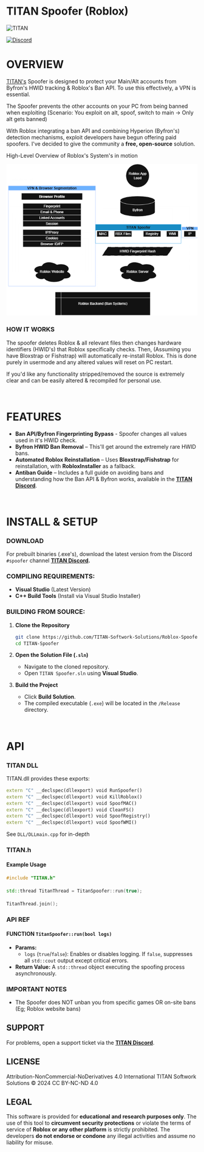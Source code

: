 # **TITAN Spoofer** (Roblox)

![TITAN](https://avatars.githubusercontent.com/u/199383721?s=200&v=4) 

[![Discord](https://img.shields.io/discord/1240608336005828668?label=TITAN%20Softworks&logo=discord&color=5865F2&style=flat)](https://discord.gg/yUWyvT9JyP)


# OVERVIEW

[TITAN's](https://titansoftwork.net) Spoofer is designed to protect your Main/Alt accounts from Byfron's HWID tracking & Roblox's Ban API. To use this effectively, a VPN is essential.

The Spoofer prevents the other accounts on your PC from being banned when exploiting (Scenario: You exploit on alt, spoof, switch to main -> Only alt gets banned)

With Roblox integrating a ban API and combining Hyperion (Byfron's) detection mechanisms, exploit developers have begun offering paid spoofers. I've decided to give the community a **free, open-source** solution.  

High-Level Overview of Roblox's System's in motion 

![Diagram](./Images/RobloxBanSystemProtON.png)

### HOW IT WORKS

The spoofer deletes Roblox & all relevant files then changes hardware identifiers (HWID's) that Roblox specifically checks. Then, (Assuming you have Bloxstrap or Fishstrap) will automatically re-install Roblox. This is done purely in usermode and any altered values will reset on PC restart.

If you'd like any functionality stripped/removed the source is extremely clear and can be easily altered & recompiled for personal use.

<br>

# FEATURES
- **Ban API/Byfron Fingerprinting Bypass** - Spoofer changes all values used in it's HWID check.
- **Byfron HWID Ban Removal** – This'll get around the extremely rare HWID bans.
- **Automated Roblox Reinstallation** – Uses **Bloxstrap/Fishstrap** for reinstallation, with **RobloxInstaller** as a fallback.  
- **Antiban Guide** – Includes a full guide on avoiding bans and understanding how the Ban API & Byfron works, available in the **[TITAN Discord](https://hub.titansoftwork.net)**.  

<br>

# INSTALL & SETUP
### DOWNLOAD
For prebuilt binaries (.exe's), download the latest version from the Discord ``#spoofer`` channel **[TITAN Discord](https://hub.titansoftwork.net).**  

### COMPILING REQUIREMENTS:
- **Visual Studio** (Latest Version)  
- **C++ Build Tools** (Install via Visual Studio Installer)  

### BUILDING FROM SOURCE:
1. **Clone the Repository**  
    ```sh
    git clone https://github.com/TITAN-Softwork-Solutions/Roblox-Spoofer-Byfron.git
    cd TITAN-Spoofer
    ```

2. **Open the Solution File (`.sln`)**  
    - Navigate to the cloned repository.  
    - Open `TITAN Spoofer.sln` using **Visual Studio**.  

3. **Build the Project**  
    - Click **Build Solution**.  
    - The compiled executable (`.exe`) will be located in the `/Release` directory.  

<br>

# API

### TITAN DLL
TITAN.dll provides these exports:
```C++
extern "C" __declspec(dllexport) void RunSpoofer()
extern "C" __declspec(dllexport) void KillRoblox()
extern "C" __declspec(dllexport) void SpoofMAC()
extern "C" __declspec(dllexport) void CleanFS()
extern "C" __declspec(dllexport) void SpoofRegistry()
extern "C" __declspec(dllexport) void SpoofWMI()
```
See ``DLL/DLLmain.cpp`` for in-depth

### TITAN.h

#### **Example Usage**

```cpp
#include "TITAN.h"

std::thread TitanThread = TitanSpoofer::run(true);

TitanThread.join();
```

### API REF
#### FUNCTION `TitanSpoofer::run(bool logs)`
- **Params:**
  - `logs` (`true`/`false`): Enables or disables logging. If `false`, suppresses all `std::cout` output except critical errors.  
- **Return Value:** A `std::thread` object executing the spoofing process asynchronously.  


### IMPORTANT NOTES
- The Spoofer does NOT unban you from specific games OR on-site bans (Eg; Roblox website bans)

## SUPPORT
For problems, open a support ticket via the **[TITAN Discord](https://hub.titansoftwork.com)**.  


## LICENSE
Attribution-NonCommercial-NoDerivatives 4.0 International
TITAN Softwork Solutions © 2024 CC BY-NC-ND 4.0

## LEGAL
This software is provided for **educational and research purposes only**. The use of this tool to **circumvent security protections** or violate the terms of service of **Roblox or any other platform** is strictly prohibited. The developers **do not endorse or condone** any illegal activities and assume no liability for misuse.

